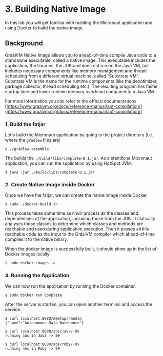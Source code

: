 # 3. Building Native Image

In this lab you will get familiar with building the Micronaut application and using Docker to build the native image.

## Background

GraalVM Native Image allows you to ahead-of-time compile Java code to a standalone executable, called a native image. This executable includes the application, the libraries, the JDK and does not run on the Java VM, but includes necessary components like memory management and thread scheduling from a different virtual machine, called “Substrate VM”. Substrate VM is the name for the runtime components (like the deoptimizer, garbage collector, thread scheduling etc.). The resulting program has faster startup time and lower runtime memory overhead compared to a Java VM.

For more information you can refer to the official documentations [https://www.graalvm.org/docs/reference-manual/aot-compilation/](https://www.graalvm.org/docs/reference-manual/aot-compilation/)

### 1. Build the fatjar

Let's build the Micronaut application by going to the project directory (i.e. where the ```gradlew``` files are)

```
$ ./gradlew assemble
```
The builds the ```./build/libs/complete-0.1.jar```. As a standlone Micronaut application, you can run the application by using HotSpot JVM.

```
$ java -jar ./build/libs/complete-0.1.jar
```

### 2. Create Native Image inside Docker

Once we have the fatjar, we can create the native image inside Docker.

```
$ sudo ./docker-build.sh
```
This process takes some time as it will process all the classes and dependencies of the application, including those from the JDK. It statically analyses these classes to determine which classes and methods are reachable and used during application execution. Then it passes all this reachable code as the input to the GraalVM compiler which ahead-of-time compiles it to the native binary. 

When the docker image is successfully built, it should show up in the list of Docker images locally.

```
$ sudo docker images -a
```

### 3. Running the Application

We can now run the application by running the Docker container.

```
$ sudo docker run complete
```
After the server is started, you can open another terminal and access the service.
```
$ curl localhost:8080/meetup/random 
{"name":"Autonomous Data Warehouse"}

$ curl localhost:8080/abs/java/-99
running abs in Java -> 99

$ curl localhost:8080/abs/ruby/-99
running abs in Ruby -> 99
```
